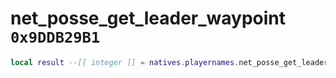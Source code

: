 # net_posse_get_leader_waypoint `0x9DDB29B1`

```lua
local result --[[ integer ]] = natives.playernames.net_posse_get_leader_waypoint(_unk0 --[[ integer ]])
```